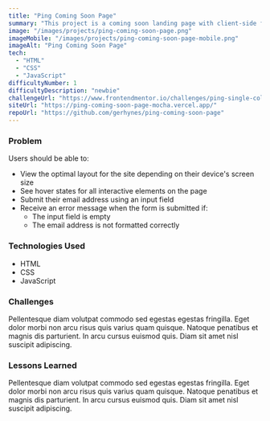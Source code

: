 ```yaml
---
title: "Ping Coming Soon Page"
summary: "This project is a coming soon landing page with client-side form validation."
image: "/images/projects/ping-coming-soon-page.png"
imageMobile: "/images/projects/ping-coming-soon-page-mobile.png"
imageAlt: "Ping Coming Soon Page"
tech:
  - "HTML"
  - "CSS"
  - "JavaScript"
difficultyNumber: 1
difficultyDescription: "newbie"
challengeUrl: "https://www.frontendmentor.io/challenges/ping-single-column-coming-soon-page-5cadd051fec04111f7b848da"
siteUrl: "https://ping-coming-soon-page-mocha.vercel.app/"
repoUrl: "https://github.com/gerhynes/ping-coming-soon-page"
---
```


### Problem

Users should be able to:

- View the optimal layout for the site depending on their device's screen size
- See hover states for all interactive elements on the page
- Submit their email address using an input field
- Receive an error message when the form is submitted if:
  - The input field is empty
  - The email address is not formatted correctly

### Technologies Used

- HTML
- CSS
- JavaScript

### Challenges

Pellentesque diam volutpat commodo sed egestas egestas fringilla. Eget dolor morbi non arcu risus quis varius quam quisque. Natoque penatibus et magnis dis parturient. In arcu cursus euismod quis. Diam sit amet nisl suscipit adipiscing.

### Lessons Learned

Pellentesque diam volutpat commodo sed egestas egestas fringilla. Eget dolor morbi non arcu risus quis varius quam quisque. Natoque penatibus et magnis dis parturient. In arcu cursus euismod quis. Diam sit amet nisl suscipit adipiscing.
